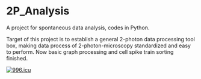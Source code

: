 # 2P_Analysis
A project for spontaneous data analysis, codes in Python.

  Target of this project is to establish a general 2-photon data processing tool box, making data process of 2-photon-microscopy standardized and easy to perform.
  Now basic graph processing and cell spike train sorting finished.


<a href="https://996.icu"><img src="https://img.shields.io/badge/link-996.icu-red.svg" alt="996.icu" /></a>
